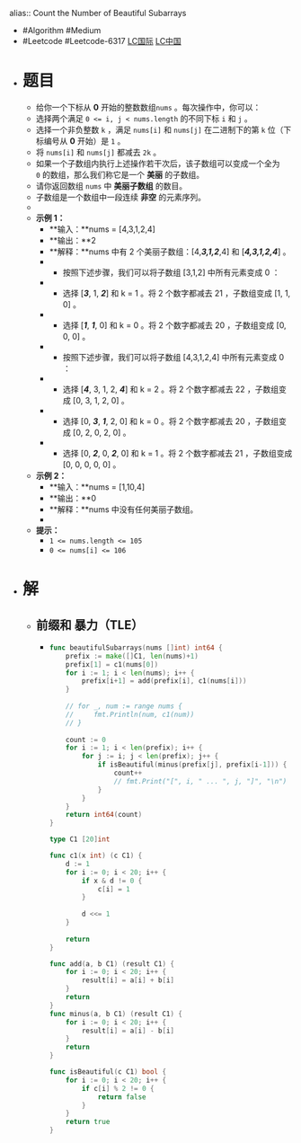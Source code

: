 alias:: Count the Number of Beautiful Subarrays

- #Algorithm #Medium
- #Leetcode #Leetcode-6317 [LC国际](https://leetcode.com/problems/count-the-number-of-beautiful-subarrays/) [LC中国](https://leetcode.cn/problems/count-the-number-of-beautiful-subarrays/)
- # 题目
	- 给你一个下标从 **0** 开始的整数数组`nums` 。每次操作中，你可以：
	- 选择两个满足 `0 <= i, j < nums.length` 的不同下标 `i` 和 `j` 。
	- 选择一个非负整数 `k` ，满足 `nums[i]` 和 `nums[j]` 在二进制下的第 `k` 位（下标编号从 **0** 开始）是 `1` 。
	- 将 `nums[i]` 和 `nums[j]` 都减去 `2k` 。
	- 如果一个子数组内执行上述操作若干次后，该子数组可以变成一个全为 `0` 的数组，那么我们称它是一个 **美丽** 的子数组。
	- 请你返回数组 `nums` 中 **美丽子数组** 的数目。
	- 子数组是一个数组中一段连续 **非空** 的元素序列。
	-
	- **示例 1：**
		- **输入：**nums = [4,3,1,2,4]
		- **输出：**2
		- **解释：**nums 中有 2 个美丽子数组：[4,***3,1,2***,4] 和 [***4,3,1,2,4***] 。
		- - 按照下述步骤，我们可以将子数组 [3,1,2] 中所有元素变成 0 ：
		- - 选择 [***3***, 1, ***2***] 和 k = 1 。将 2 个数字都减去 21 ，子数组变成 [1, 1, 0] 。
		- - 选择 [***1***, ***1***, 0] 和 k = 0 。将 2 个数字都减去 20 ，子数组变成 [0, 0, 0] 。
		- - 按照下述步骤，我们可以将子数组 [4,3,1,2,4] 中所有元素变成 0 ：
		- - 选择 [***4***, 3, 1, 2, ***4***] 和 k = 2 。将 2 个数字都减去 22 ，子数组变成 [0, 3, 1, 2, 0] 。
		- - 选择 [0, ***3***, ***1***, 2, 0] 和 k = 0 。将 2 个数字都减去 20 ，子数组变成 [0, 2, 0, 2, 0] 。
		- - 选择 [0, ***2***, 0, ***2***, 0] 和 k = 1 。将 2 个数字都减去 21 ，子数组变成 [0, 0, 0, 0, 0] 。
	- **示例 2：**
		- **输入：**nums = [1,10,4]
		- **输出：**0
		- **解释：**nums 中没有任何美丽子数组。
		-
	- **提示：**
		- `1 <= nums.length <= 105`
		- `0 <= nums[i] <= 106`
- # 解
	- ## 前缀和 暴力（TLE）
		- ```go
		  func beautifulSubarrays(nums []int) int64 {
		      prefix := make([]C1, len(nums)+1)
		      prefix[1] = c1(nums[0])
		      for i := 1; i < len(nums); i++ {
		          prefix[i+1] = add(prefix[i], c1(nums[i]))
		      }
		      
		      // for _, num := range nums {
		      //     fmt.Println(num, c1(num))
		      // }
		      
		      count := 0
		      for i := 1; i < len(prefix); i++ {
		          for j := i; j < len(prefix); j++ {
		              if isBeautiful(minus(prefix[j], prefix[i-1])) {
		                  count++
		                  // fmt.Print("[", i, " ... ", j, "]", "\n")
		              }
		          }
		      }
		      return int64(count)
		  }
		  
		  type C1 [20]int
		  
		  func c1(x int) (c C1) {
		      d := 1
		      for i := 0; i < 20; i++ {
		          if x & d != 0 {
		              c[i] = 1
		          }
		          
		          d <<= 1
		      }
		      
		      return 
		  }
		  
		  func add(a, b C1) (result C1) {
		      for i := 0; i < 20; i++ {
		          result[i] = a[i] + b[i]
		      }
		      return
		  }
		  func minus(a, b C1) (result C1) {
		      for i := 0; i < 20; i++ {
		          result[i] = a[i] - b[i]
		      }
		      return
		  }
		  
		  func isBeautiful(c C1) bool {
		      for i := 0; i < 20; i++ {
		          if c[i] % 2 != 0 {
		              return false
		          }
		      }
		      return true
		  }
		  ```